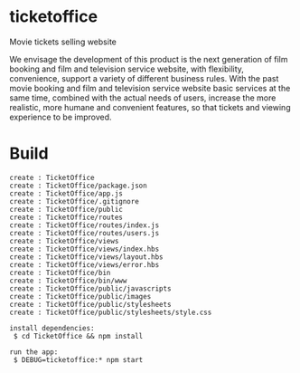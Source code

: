 # ticketoffice
Movie tickets selling website

We envisage the development of this product is the next generation of film booking and film and television service website, with flexibility, convenience, support a variety of different business rules. With the past movie booking and film and television service website basic services at the same time, combined with the actual needs of users, increase the more realistic, more humane and convenient features, so that tickets and viewing experience to be improved.

# Build
```
create : TicketOffice
create : TicketOffice/package.json
create : TicketOffice/app.js
create : TicketOffice/.gitignore
create : TicketOffice/public
create : TicketOffice/routes
create : TicketOffice/routes/index.js
create : TicketOffice/routes/users.js
create : TicketOffice/views
create : TicketOffice/views/index.hbs
create : TicketOffice/views/layout.hbs
create : TicketOffice/views/error.hbs
create : TicketOffice/bin
create : TicketOffice/bin/www
create : TicketOffice/public/javascripts
create : TicketOffice/public/images
create : TicketOffice/public/stylesheets
create : TicketOffice/public/stylesheets/style.css

install dependencies:
 $ cd TicketOffice && npm install

run the app:
 $ DEBUG=ticketoffice:* npm start
```
